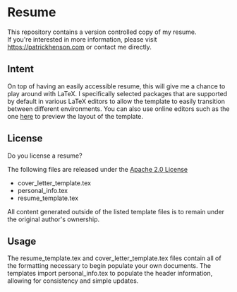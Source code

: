 # Resume

This repository contains a version controlled copy of my resume.  
If you're interested in more information, please visit https://patrickhenson.com or contact me directly.

## Intent

On top of having an easily accessible resume, this will give me a chance to play around with LaTeX.  I specifically selected packages that are supported by default in various LaTeX editors to allow the template to easily transition between different environments.  You can also use online editors such as the one [here](https://www.tutorialspoint.com/online_latex_editor.php) to preview the layout of the template.

## License

Do you license a resume?

The following files are released under the [Apache 2.0 License](https://opensource.org/licenses/Apache-2.0)
* cover_letter_template.tex
* personal_info.tex
* resume_template.tex

All content generated outside of the listed template files is to remain under the original author's ownership.

## Usage

The resume_template.tex and cover_letter_template.tex files contain all of the formatting necessary to begin populate your own documents. The templates import personal_info.tex to populate the header information, allowing for consistency and simple updates.
